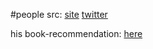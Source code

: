 #people 
src: [site](https://www.stevenstrogatz.com) [twitter](https://twitter.com/stevenstrogatz)

his book-recommendation: [here](https://www.readthistwice.com/person/steven-strogatz)

